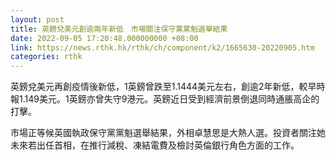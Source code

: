 ```yaml
---
layout: post
title: 英鎊兌美元創逾兩年新低　市場關注保守黨黨魁選舉結果
date: 2022-09-05 17:20:48.000000000 +08:00
link: https://news.rthk.hk/rthk/ch/component/k2/1665630-20220905.htm
categories: rthk
---
```


英鎊兌美元再創疫情後新低，1英鎊曾跌至1.1444美元左右，創逾2年新低，較早時報1.149美元。1英鎊亦曾失守9港元。英鎊近日受到經濟前景倒退同時通脹高企的打擊。

市場正等候英國執政保守黨黨魁選舉結果，外相卓慧思是大熱人選。投資者關注她未來若出任首相，在推行減稅、凍結電費及檢討英倫銀行角色方面的工作。
